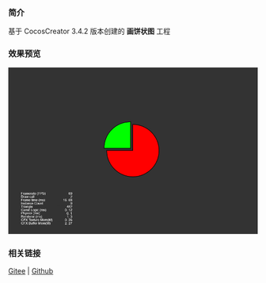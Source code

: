 ### 简介

基于 CocosCreator 3.4.2 版本创建的 **画饼状图** 工程

### 效果预览
![image](../../image/202203/2022030401.png)

### 相关链接
[Gitee](https://gitee.com/mirrors_cocos-creator/test-cases-3d/tree/v3.0/assets/cases/ui/14.graphics) | [Github](https://github.com/cocos-creator/test-cases-3d/tree/v3.0/assets/cases/ui/14.graphics)